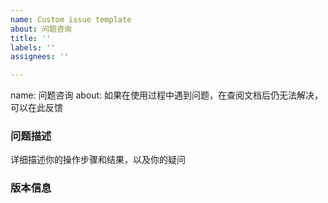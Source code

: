 ```yaml
---
name: Custom issue template
about: 问题咨询
title: ''
labels: ''
assignees: ''

---
```


name: 问题咨询
about: 如果在使用过程中遇到问题，在查阅文档后仍无法解决，可以在此反馈



### 问题描述
详细描述你的操作步骤和结果，以及你的疑问

### 版本信息


<!-- 一般建议使用release版本，其他都是非稳定版本 -->
